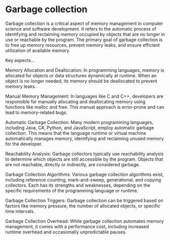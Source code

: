 # Garbage collection

Garbage collection is a critical aspect of memory management in computer science and software development. It refers to the automatic process of identifying and reclaiming memory occupied by objects that are no longer in use or reachable by the program. The primary goal of garbage collection is to free up memory resources, prevent memory leaks, and ensure efficient utilization of available memory.

Key aspects…

Memory Allocation and Deallocation: In programming languages, memory is allocated for objects or data structures dynamically at runtime. When an object is no longer needed, its memory should be deallocated to prevent memory leaks.

Manual Memory Management: In languages like C and C++, developers are responsible for manually allocating and deallocating memory using functions like malloc and free. This manual approach is error-prone and can lead to memory-related bugs.

Automatic Garbage Collection: Many modern programming languages, including Java, C#, Python, and JavaScript, employ automatic garbage collection. This means that the language runtime or virtual machine automatically manages memory, identifying and reclaiming unused memory for the developer.

Reachability Analysis: Garbage collectors typically use reachability analysis to determine which objects are still accessible by the program. Objects that are not reachable, directly or indirectly, are considered garbage.

Garbage Collection Algorithms: Various garbage collection algorithms exist, including reference counting, mark-and-sweep, generational, and copying collectors. Each has its strengths and weaknesses, depending on the specific requirements of the programming language or runtime.

Garbage Collection Triggers: Garbage collection can be triggered based on factors like memory pressure, the number of allocated objects, or specific time intervals.

Garbage Collection Overhead: While garbage collection automates memory management, it comes with a performance cost, including increased runtime overhead and occasionally unpredictable pauses.
